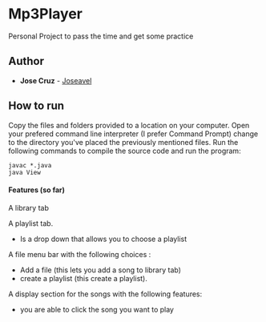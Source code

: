 # Mp3Player
Personal Project to pass the time and get some practice

## Author
* **Jose Cruz** - [Joseavel](https://github.com/joseavel)

## How to run

Copy the files and folders provided to a location on your computer. Open your prefered command line interpreter (I prefer Command Prompt)  change to the directory you've placed the previously mentioned files. Run the following commands to compile the source code and run the program:

```
javac *.java
java View
```

#### Features (so far)
A library tab

A playlist tab.
- Is a drop down that allows you to choose a playlist

A file menu bar with the following choices : 
- Add a file (this lets you add a song to library tab)
- create a playlist (this create a playlist).

A display section for the songs with the following features:
- you are able to click the song you want to play

